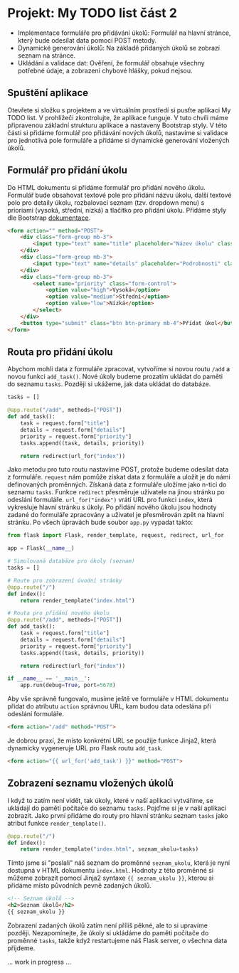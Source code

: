 # Projekt: My TODO list část 2
- Implementace formuláře pro přidávání úkolů: Formulář na hlavní stránce, který bude odesílat data pomocí POST metody.
- Dynamické generování úkolů: Na základě přidaných úkolů se zobrazí seznam na stránce.
- Ukládání a validace dat: Ověření, že formulář obsahuje všechny potřebné údaje, a zobrazení chybové hlášky, pokud nejsou.

## Spuštění aplikace
Otevřete si složku s projektem a ve virtuálním prostředí si pusťte aplikaci My TODO list. V prohlížeči zkontrolujte, že aplikace funguje. V tuto chvíli máme připravenou základní strukturu aplikace a nastaveny Bootstrap styly. V této části si přidáme formulář pro přidávání nových úkolů, nastavíme si validace pro jednotlivá pole formuláře a přidáme si dynamické generování vložených úkolů. 

## Formulář pro přidání úkolu
Do HTML dokumentu si přidáme formulář pro přidání nového úkolu. Formulář bude obsahovat textové pole pro přidání názvu úkolu, další textové polo pro detaily úkolu, rozbalovací seznam (tzv. dropdown menu) s prioriami (vysoká, střední, nízká) a tlačítko pro přidání úkolu. Přidáme styly dle Bootstrap [dokumentace](https://getbootstrap.com/docs/5.3/forms/overview/).
```html
<form action="" method="POST">
    <div class="form-group mb-3">
        <input type="text" name="title" placeholder="Název úkolu" class="form-control" required>
    </div>
    <div class="form-group mb-3">
        <input type="text" name="details" placeholder="Podrobnosti" class="form-control">
    </div>
    <div class="form-group mb-3">
        <select name="priority" class="form-control">
            <option value="high">Vysoká</option>
            <option value="medium">Střední</option>
            <option value="low">Nízká</option>
        </select>
    </div>
    <button type="submit" class="btn btn-primary mb-4">Přidat úkol</button>
</form>
```

## Routa pro přidání úkolu
Abychom mohli data z formuláře zpracovat, vytvoříme si novou routu `/add` a novou funkci `add_task()`. Nové úkoly budeme prozatím ukládat do paměti do seznamu `tasks`. Později si ukážeme, jak data ukládat do databáze.
```python
tasks = []

@app.route("/add", methods=["POST"])
def add_task():
    task = request.form["title"]
    details = request.form["details"]
    priority = request.form["priority"]
    tasks.append((task, details, priority))

    return redirect(url_for("index"))
```
Jako metodu pro tuto routu nastavíme POST, protože budeme odesílat data z formuláře. `request` nám pomůže získat data z formuláře a uložit je do námi definovaných proměnných. Získaná data z formuláře uložíme jako n-tici do seznamu `tasks`. Funkce `redirect` přesměruje uživatele na jinou stránku po odeslání formuláře. `url_for("index")` vrátí URL pro funkci `index`, která vykresluje hlavní stránku s úkoly. Po přidání nového úkolu jsou hodnoty zadané do formuláře zpracovány a uživatel je přesměrován zpět na hlavní stránku. Po všech úpravách bude soubor `app.py` vypadat takto:
```python
from flask import Flask, render_template, request, redirect, url_for

app = Flask(__name__)

# Simulovaná databáze pro úkoly (seznam)
tasks = []

# Route pro zobrazení úvodní stránky
@app.route("/")
def index():
    return render_template("index.html")

# Routa pro přidání nového úkolu
@app.route("/add", methods=["POST"])
def add_task():
    task = request.form["title"]
    details = request.form["details"]
    priority = request.form["priority"]
    tasks.append((task, details, priority))

    return redirect(url_for("index"))

if __name__ == '__main__':
    app.run(debug=True, port=5678)
```

Aby vše správně fungovalo, musíme ještě ve formuláře v HTML dokumentu přidat do atributu `action` správnou URL, kam budou data odeslána při odeslání formuláře. 
```html
<form action="/add" method="POST">
```
Je dobrou praxí, že místo konkrétní URL se použije funkce Jinja2, která dynamicky vygeneruje URL pro Flask routu `add_task`.
```html
<form action="{{ url_for('add_task') }}" method="POST">
```

## Zobrazení seznamu vložených úkolů
I když to zatím není vidět, tak úkoly, které v naší aplikaci vytváříme, se ukládají do paměti počítače do seznamu `tasks`. Pojďme si je v naší aplikaci zobrazit. Jako první přidáme do routy pro hlavní stránku seznam `tasks` jako atribut funkce `render_template()`.
```python
@app.route("/")
def index():
    return render_template("index.html", seznam_ukolu=tasks)
```

Tímto jsme si "poslali" náš seznam do proměnné `seznam_ukolu`, která je nyní dostupná v HTML dokumentu `index.html`. Hodnoty z této proměnné si můžeme zobrazit pomocí Jinja2 syntaxe `{{ seznam_ukolu }}`, kterou si přidáme místo původních pevně zadaných úkolů.
```html
<!-- Seznam úkolů -->
<h2>Seznam úkolů</h2>
{{ seznam_ukolu }}
```

Zobrazení zadaných úkolů zatím není příliš pěkné, ale to si upravíme později. Nezapomínejte, že úkoly si ukládáme do paměti počítače do proměnné `tasks`, takže když restartujeme náš Flask server, o všechna data přijdeme.

... work in progress ...